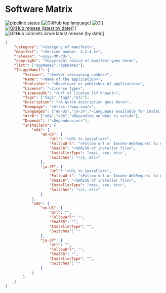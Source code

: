 # Software Matrix
                    
[![pipeline status](https://gitlab.com/reform-cloud/r-and-d/software-matrix/badges/master/pipeline.svg)](https://gitlab.com/reform-cloud/r-and-d/software-matrix/commits/master)
[![GitHub top language](https://img.shields.io/github/languages/top/repasscloud/software-library?logo=powershell)]
[![CI](https://github.com/repasscloud/software-library/workflows/CI/badge.svg?branch=master)](https://github.com/repasscloud/software-library/actions?query=workflow%3ACI)]
[![GitHub release (latest by date)](https://img.shields.io/github/v/release/repasscloud/software-library)](https://github.com/repasscloud/software-library/releases/latest)]
[![GitHub commits since latest release (by date)](https://img.shields.io/github/commits-since/repasscloud/software-library/latest)]


```json
{
    "category": "<Category of manifest>",
    "manifest": "<Version number, 4.2.4.6>",
    "release": "<yyyy-MM-dd>",
    "copyright": "<Copyright notice of manifest goes here>",
    "list": ["appName1","appName2"],
    "Id.appName1": {
        "Version": "<SemVer versioning number>",
        "Name": "<Name of the application>",
        "Publisher": "<Developer or publisher of application>",
        "License": "<License type>",
        "LicenseURL": "<Url of license (if known)>",
        "Tags": ["tag1","tag2","etc"],
        "Description": "<A quick description goes here>",
        "Homepage": "<https://www.com/>",
        "Languages": ["en-US","ja-JP","<Languages available for installer>"],
        "Arch": ["x64","x86","<Depending on what is valid>"],
        "Depends": ["<Dependencies>"],
        "Installers": {
            "x64": {
                "en-US": {
                    "Url": "<URL to installer>",
                    "FollowUrl": "<Follow url or Invoke-WebRequest to obain>",
                    "Sha256": "<SHA256 of installer file>",
                    "InstallerType": "<msi, exe, etc>",
                    "Switches": "</s, etc>"
                },
                "ja-JP": {
                    "Url": "<URL to installer>",
                    "FollowUrl": "<Follow url or Invoke-WebRequest to obain>",
                    "Sha256": "<SHA256 of installer file>",
                    "InstallerType": "<msi, exe, etc>",
                    "Switches": "</s, etc>"
                }
            },
            "x86": {
                "en-US": {
                    "Url": "",
                    "FollowUrl": "",
                    "Sha256": "",
                    "InstallerType": "",
                    "Switches": ""
                },
                "ja-JP": {
                    "Url": "",
                    "FollowUrl": "",
                    "Sha256": "",
                    "InstallerType": "",
                    "Switches": ""
                }
            }
        }
    }
}
```
